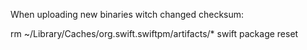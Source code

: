 

When uploading new binaries witch changed checksum:

  rm ~/Library/Caches/org.swift.swiftpm/artifacts/*
  swift package reset
